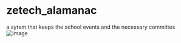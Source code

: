 # zetech_alamanac
a sytem that keeps the school events and the necessary committes
![image](https://github.com/user-attachments/assets/adf326bc-5220-4a7f-889c-50e543c620d7)
